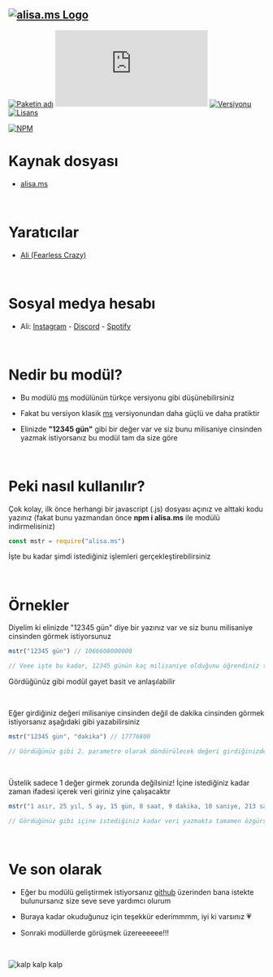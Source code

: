 ## [![alisa.ms Logo](https://i.hizliresim.com/aug2sp9.png)](https://www.npmjs.com/package/alisa.ms/)


[![Paketin adı](https://img.shields.io/badge/Paketin%20adı-ms--tr-red)](https://www.npmjs.com/package/alisa.ms/)
[![Paket boyutu](https://img.shields.io/bundlephobia/min/alisa.ms?label=Paketin%20boyutu)](https://www.npmjs.com/package/alisa.ms/)
[![Versiyonu](https://img.shields.io/npm/v/alisa.ms.svg?label=Paketin%20versiyonu)](https://www.npmjs.com/package/alisa.ms/)
[![Lisans](https://img.shields.io/npm/l/alisa.ms.svg?label=Lisans)](https://www.npmjs.com/package/alisa.ms/)

[![NPM](https://nodei.co/npm/alisa.ms.png?downloads=true)](https://www.npmjs.com/package/alisa.ms/)

# Kaynak dosyası

- [alisa.ms](https://github.com/pordarman/alisa.ms)

<br>

# Yaratıcılar

- [Ali (Fearless Crazy)](https://github.com/pordarman)

<br>

# Sosyal medya hesabı

- Ali: [Instagram](https://www.instagram.com/ali.celk/) - [Discord](https://discord.com/users/488839097537003521) - [Spotify](https://open.spotify.com/user/215jixxk4morzgq5mpzsmwwqa?si=41e0583b36f9449b)

<br>

# Nedir bu modül?

- Bu modülü [ms](https://www.npmjs.com/package/ms/) modülünün türkçe versiyonu gibi düşünebilirsiniz

- Fakat bu versiyon klasik [ms](https://www.npmjs.com/package/ms/) versiyonundan daha güçlü ve daha pratiktir

- Elinizde **"12345 gün"** gibi bir değer var ve siz bunu milisaniye cinsinden yazmak istiyorsanız bu modül tam da size göre

<br>

# Peki nasıl kullanılır?

Çok kolay, ilk önce herhangi bir javascript (.js) dosyası açınız ve alttaki kodu yazınız (fakat bunu yazmandan önce **npm i alisa.ms** ile modülü indirmelisiniz)
<br>
```js
const mstr = require("alisa.ms")
```
İşte bu kadar şimdi istediğiniz işlemleri gerçekleştirebilirsiniz

<br>

# Örnekler

Diyelim ki elinizde "12345 gün" diye bir yazınız var ve siz bunu milisaniye cinsinden görmek istiyorsunuz
<br>

```js
mstr("12345 gün") // 1066608000000

// Veee işte bu kadar, 12345 günün kaç milisaniye olduğunu öğrendiniz tebrikleerrr 🎉
```
  
Gördüğünüz gibi modül gayet basit ve anlaşılabilir

<br>

Eğer girdiğiniz değeri milisaniye cinsinden değil de dakika cinsinden görmek istiyorsanız aşağıdaki gibi yazabilirsiniz
```js
mstr("12345 gün", "dakika") // 17776800

// Gördüğünüz gibi 2. parametre olarak döndürülecek değeri girdiğinizde o değer cinsinden döndürür
```

<br>

Üstelik sadece 1 değer girmek zorunda değilsiniz! İçine istediğiniz kadar zaman ifadesi içerek veri giriniz yine çalışacaktır
```js
mstr("1 asır, 25 yıl, 5 ay, 15 gün, 8 saat, 9 dakika, 10 saniye, 213 salise") // 3958985350000

// Gördüğünüz gibi içine istediğiniz kadar veri yazmakta tamamen özgürsünüz!
```

<br>

# Ve son olarak

- Eğer bu modülü geliştirmek istiyorsanız [github](https://github.com/pordarman) üzerinden bana istekte bulunursanız size seve seve yardımcı olurum

- Buraya kadar okuduğunuz için teşekkür ederimmmm, iyi ki varsınız 💗

- Sonraki modüllerde görüşmek üzereeeeee!!!

<br>

![kalp kalp kalp](https://gifdb.com/images/high/drake-heart-hands-aqm0moab2i6ocb44.webp)